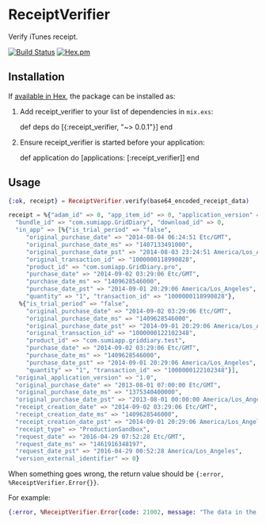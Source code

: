 # ReceiptVerifier

Verify iTunes receipt.

[![Build
Status](https://travis-ci.org/linjunpop/receipt_verifier.svg)](https://travis-ci.org/linjunpop/receipt_verifier)
[![Hex.pm](https://img.shields.io/hexpm/v/receipt_verifier.svg?maxAge=2592000)](https://hex.pm/packages/receipt_verifier)

## Installation

If [available in Hex](https://hex.pm/docs/publish), the package can be installed as:

  1. Add receipt_verifier to your list of dependencies in `mix.exs`:

        def deps do
          [{:receipt_verifier, "~> 0.0.1"}]
        end

  2. Ensure receipt_verifier is started before your application:

        def application do
          [applications: [:receipt_verifier]]
        end

## Usage

```elixir
{:ok, receipt} = ReceiptVerifier.verify(base64_encoded_receipt_data)

receipt = %{"adam_id" => 0, "app_item_id" => 0, "application_version" => "1241",
  "bundle_id" => "com.sumiapp.GridDiary", "download_id" => 0,
  "in_app" => [%{"is_trial_period" => "false",
     "original_purchase_date" => "2014-08-04 06:24:51 Etc/GMT",
     "original_purchase_date_ms" => "1407133491000",
     "original_purchase_date_pst" => "2014-08-03 23:24:51 America/Los_Angeles",
     "original_transaction_id" => "1000000118990828",
     "product_id" => "com.sumiapp.GridDiary.pro",
     "purchase_date" => "2014-09-02 03:29:06 Etc/GMT",
     "purchase_date_ms" => "1409628546000",
     "purchase_date_pst" => "2014-09-01 20:29:06 America/Los_Angeles",
     "quantity" => "1", "transaction_id" => "1000000118990828"},
   %{"is_trial_period" => "false",
     "original_purchase_date" => "2014-09-02 03:29:06 Etc/GMT",
     "original_purchase_date_ms" => "1409628546000",
     "original_purchase_date_pst" => "2014-09-01 20:29:06 America/Los_Angeles",
     "original_transaction_id" => "1000000122102348",
     "product_id" => "com.sumiapp.griddiary.test",
     "purchase_date" => "2014-09-02 03:29:06 Etc/GMT",
     "purchase_date_ms" => "1409628546000",
     "purchase_date_pst" => "2014-09-01 20:29:06 America/Los_Angeles",
     "quantity" => "1", "transaction_id" => "1000000122102348"}],
  "original_application_version" => "1.0",
  "original_purchase_date" => "2013-08-01 07:00:00 Etc/GMT",
  "original_purchase_date_ms" => "1375340400000",
  "original_purchase_date_pst" => "2013-08-01 00:00:00 America/Los_Angeles",
  "receipt_creation_date" => "2014-09-02 03:29:06 Etc/GMT",
  "receipt_creation_date_ms" => "1409628546000",
  "receipt_creation_date_pst" => "2014-09-01 20:29:06 America/Los_Angeles",
  "receipt_type" => "ProductionSandbox",
  "request_date" => "2016-04-29 07:52:28 Etc/GMT",
  "request_date_ms" => "1461916348197",
  "request_date_pst" => "2016-04-29 00:52:28 America/Los_Angeles",
  "version_external_identifier" => 0}
```

When something goes wrong, the return value should be `{:error, %ReceiptVerifier.Error{}}`.

For example:

```elixir
{:error, %ReceiptVerifier.Error{code: 21002, message: "The data in the receipt-data property was malformed or missing."}}
```

